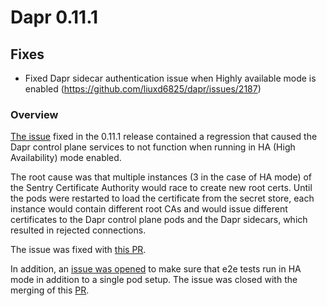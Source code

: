 
# Dapr 0.11.1

## Fixes

* Fixed Dapr sidecar authentication issue when Highly available mode is enabled (https://github.com/liuxd6825/dapr/issues/2187)

### Overview
[The issue](https://github.com/liuxd6825/dapr/issues/2187) fixed in the 0.11.1 release contained a regression that caused the Dapr control plane services to not function when running in HA (High Availability) mode enabled.

The root cause was that multiple instances (3 in the case of HA mode) of the Sentry Certificate Authority would race to create new root certs.
Until the pods were restarted to load the certificate from the secret store, each instance would contain different root CAs and would issue different certificates to the Dapr control plane pods and the Dapr sidecars, which resulted in rejected connections.

The issue was fixed with [this PR](https://github.com/liuxd6825/dapr/pull/2185).

In addition, an [issue was opened](https://github.com/liuxd6825/dapr/issues/2188) to make sure that e2e tests run in HA mode in addition to a single pod setup.
The issue was closed with the merging of this [PR](https://github.com/liuxd6825/dapr/pull/2189).